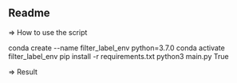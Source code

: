 
## Readme

=> How to use the script

conda create --name filter_label_env python=3.7.0
conda activate filter_label_env
pip install -r requirements.txt
python3 main.py True

=> Result